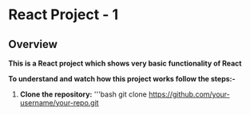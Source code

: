 # React Project - 1

## Overview

<strong>This is a React project which shows very basic functionality of React </strong>

<b>To understand and watch how this project works follow the steps:-</b>

1. **Clone the repository:**
   '''bash
   git clone https://github.com/your-username/your-repo.git
